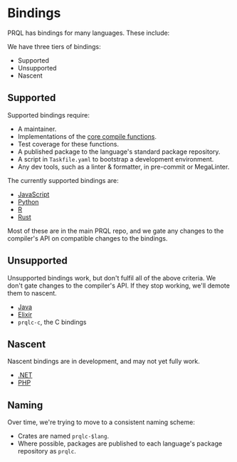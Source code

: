 # Bindings

PRQL has bindings for many languages. These include:

We have three tiers of bindings:

- Supported
- Unsupported
- Nascent

## Supported

Supported bindings require:

- A maintainer.
- Implementations of the
  [core compile functions](https://docs.rs/prqlc/latest/prqlc/#functions).
- Test coverage for these functions.
- A published package to the language's standard package repository.
- A script in `Taskfile.yaml` to bootstrap a development environment.
- Any dev tools, such as a linter & formatter, in pre-commit or MegaLinter.

The currently supported bindings are:

- [JavaScript](./javascript.md)
- [Python](./python.md)
- [R](./r.md)
- [Rust](./rust.md)

Most of these are in the main PRQL repo, and we gate any changes to the
compiler's API on compatible changes to the bindings.

## Unsupported

Unsupported bindings work, but don't fulfil all of the above criteria. We don't
gate changes to the compiler's API. If they stop working, we'll demote them to
nascent.

- [Java](./java.md)
- [Elixir](./elixir.md)
- `prqlc-c`, the C bindings

## Nascent

Nascent bindings are in development, and may not yet fully work.

- [.NET](./dotnet.md)
- [PHP](./php.md)

## Naming

Over time, we're trying to move to a consistent naming scheme:

- Crates are named `prqlc-$lang`.
- Where possible, packages are published to each language's package repository
  as `prqlc`.
